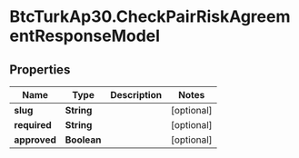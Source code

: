 # BtcTurkAp30.CheckPairRiskAgreementResponseModel

## Properties
Name | Type | Description | Notes
------------ | ------------- | ------------- | -------------
**slug** | **String** |  | [optional] 
**required** | **String** |  | [optional] 
**approved** | **Boolean** |  | [optional] 
